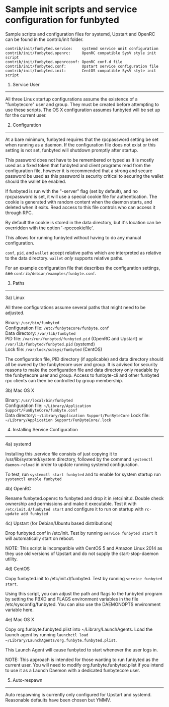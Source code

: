 Sample init scripts and service configuration for funbyted
==========================================================

Sample scripts and configuration files for systemd, Upstart and OpenRC
can be found in the contrib/init folder.

    contrib/init/funbyted.service:    systemd service unit configuration
    contrib/init/funbyted.openrc:     OpenRC compatible SysV style init script
    contrib/init/funbyted.openrcconf: OpenRC conf.d file
    contrib/init/funbyted.conf:       Upstart service configuration file
    contrib/init/funbyted.init:       CentOS compatible SysV style init script

1. Service User
---------------------------------

All three Linux startup configurations assume the existence of a "funbytecore" user
and group.  They must be created before attempting to use these scripts.
The OS X configuration assumes funbyted will be set up for the current user.

2. Configuration
---------------------------------

At a bare minimum, funbyted requires that the rpcpassword setting be set
when running as a daemon.  If the configuration file does not exist or this
setting is not set, funbyted will shutdown promptly after startup.

This password does not have to be remembered or typed as it is mostly used
as a fixed token that funbyted and client programs read from the configuration
file, however it is recommended that a strong and secure password be used
as this password is security critical to securing the wallet should the
wallet be enabled.

If funbyted is run with the "-server" flag (set by default), and no rpcpassword is set,
it will use a special cookie file for authentication. The cookie is generated with random
content when the daemon starts, and deleted when it exits. Read access to this file
controls who can access it through RPC.

By default the cookie is stored in the data directory, but it's location can be overridden
with the option '-rpccookiefile'.

This allows for running funbyted without having to do any manual configuration.

`conf`, `pid`, and `wallet` accept relative paths which are interpreted as
relative to the data directory. `wallet` *only* supports relative paths.

For an example configuration file that describes the configuration settings,
see `contrib/debian/examples/funbyte.conf`.

3. Paths
---------------------------------

3a) Linux

All three configurations assume several paths that might need to be adjusted.

Binary:              `/usr/bin/funbyted`  
Configuration file:  `/etc/funbytecore/funbyte.conf`  
Data directory:      `/var/lib/funbyted`  
PID file:            `/var/run/funbyted/funbyted.pid` (OpenRC and Upstart) or `/var/lib/funbyted/funbyted.pid` (systemd)  
Lock file:           `/var/lock/subsys/funbyted` (CentOS)  

The configuration file, PID directory (if applicable) and data directory
should all be owned by the funbytecore user and group.  It is advised for security
reasons to make the configuration file and data directory only readable by the
funbytecore user and group.  Access to funbyte-cli and other funbyted rpc clients
can then be controlled by group membership.

3b) Mac OS X

Binary:              `/usr/local/bin/funbyted`  
Configuration file:  `~/Library/Application Support/FunByteCore/funbyte.conf`  
Data directory:      `~/Library/Application Support/FunByteCore`
Lock file:           `~/Library/Application Support/FunByteCore/.lock`

4. Installing Service Configuration
-----------------------------------

4a) systemd

Installing this .service file consists of just copying it to
/usr/lib/systemd/system directory, followed by the command
`systemctl daemon-reload` in order to update running systemd configuration.

To test, run `systemctl start funbyted` and to enable for system startup run
`systemctl enable funbyted`

4b) OpenRC

Rename funbyted.openrc to funbyted and drop it in /etc/init.d.  Double
check ownership and permissions and make it executable.  Test it with
`/etc/init.d/funbyted start` and configure it to run on startup with
`rc-update add funbyted`

4c) Upstart (for Debian/Ubuntu based distributions)

Drop funbyted.conf in /etc/init.  Test by running `service funbyted start`
it will automatically start on reboot.

NOTE: This script is incompatible with CentOS 5 and Amazon Linux 2014 as they
use old versions of Upstart and do not supply the start-stop-daemon utility.

4d) CentOS

Copy funbyted.init to /etc/init.d/funbyted. Test by running `service funbyted start`.

Using this script, you can adjust the path and flags to the funbyted program by
setting the FBXD and FLAGS environment variables in the file
/etc/sysconfig/funbyted. You can also use the DAEMONOPTS environment variable here.

4e) Mac OS X

Copy org.funbyte.funbyted.plist into ~/Library/LaunchAgents. Load the launch agent by
running `launchctl load ~/Library/LaunchAgents/org.funbyte.funbyted.plist`.

This Launch Agent will cause funbyted to start whenever the user logs in.

NOTE: This approach is intended for those wanting to run funbyted as the current user.
You will need to modify org.funbyte.funbyted.plist if you intend to use it as a
Launch Daemon with a dedicated funbytecore user.

5. Auto-respawn
-----------------------------------

Auto respawning is currently only configured for Upstart and systemd.
Reasonable defaults have been chosen but YMMV.
